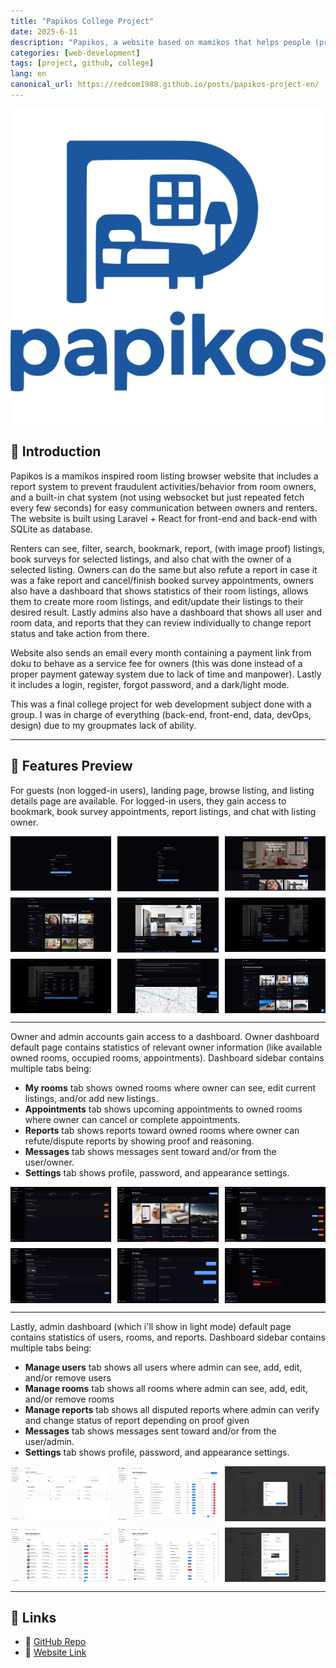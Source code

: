 ```yaml
---
title: "Papikos College Project"
date: 2025-6-11
description: "Papikos, a website based on mamikos that helps people (primarily students) finding room listings complete with a report system to prevent fraudulent activities."
categories: [web-development]
tags: [project, github, college]
lang: en
canonical_url: https://redcom1988.github.io/posts/papikos-project-en/
---
```


<div>
  <img src="/assets/img/papikos/Logo.svg" alt="Logo" />
</div>

## 🚀 Introduction

Papikos is a mamikos inspired room listing browser website that includes a report system to prevent fraudulent activities/behavior from room owners, and a built-in chat system (not using websocket but just repeated fetch every few seconds) for easy communication between owners and renters. The website is built using Laravel + React for front-end and back-end with SQLite as database. 

Renters can see, filter, search, bookmark, report, (with image proof) listings, book surveys for selected listings, and also chat with the owner of a selected listing. Owners can do the same but also refute a report in case it was a fake report and cancel/finish booked survey appointments, owners also have a dashboard that shows statistics of their room listings, allows them to create more room listings, and edit/update their listings to their desired result. Lastly admins also have a dashboard that shows all user and room data, and reports that they can review individually to change report status and take action from there.

Website also sends an email every month containing a payment link from doku to behave as a service fee for owners (this was done instead of a proper payment gateway system due to lack of time and manpower). Lastly it includes a login, register, forgot password, and a dark/light mode.

This was a final college project for web development subject done with a group. I was in charge of everything (back-end, front-end, data, devOps, design) due to my groupmates lack of ability.

---

## 📸 Features Preview

For guests (non logged-in users), landing page, browse listing, and listing details page are available. For logged-in users, they gain access to bookmark, book survey appointments, report listings, and chat with listing owner.

<div style="display: grid; grid-template-columns: repeat(3, 1fr); gap: 10px;">
  <img src="/assets/img/papikos/login.png" alt="Login page" />
  <img src="/assets/img/papikos/register.png" alt="Register page" />
  <img src="/assets/img/papikos/landing-page.png" alt="Landing page" />
  <img src="/assets/img/papikos/browse-listings-page.png" alt="Browse listings page" />
  <img src="/assets/img/papikos/room-listing-page.png" alt="Room listing page" />
  <img src="/assets/img/papikos/report-listing-page.png" alt="Report listing page" />
  <img src="/assets/img/papikos/schedule-survey-page.png" alt="Schedule survey page" />
  <img src="/assets/img/papikos/chat-map.png" alt="Chat and map page" />
  <img src="/assets/img/papikos/bookmarked-listings-page.png" alt="Bookmarked listings page" />
</div>

---

Owner and admin accounts gain access to a dashboard. Owner dashboard default page contains statistics of relevant owner information (like available owned rooms, occupied rooms, appointments). Dashboard sidebar contains multiple tabs being:
- **My rooms** tab shows owned rooms where owner can see, edit current listings, and/or add new listings.
- **Appointments** tab shows upcoming appointments to owned rooms where owner can cancel or complete appointments.
- **Reports** tab shows reports toward owned rooms where owner can refute/dispute reports by showing proof and reasoning.
- **Messages** tab shows messages sent toward and/or from the user/owner.
- **Settings** tab shows profile, password, and appearance settings.

<div style="display: grid; grid-template-columns: repeat(3, 1fr); gap: 10px;">
  <img src="/assets/img/papikos/owner-dashboard.png" alt="Owner dashboard" />
  <img src="/assets/img/papikos/owner-my-rooms.png" alt="Owner my rooms" />
  <img src="/assets/img/papikos/owner-appointments.png" alt="Owner appointments" />
  <img src="/assets/img/papikos/owner-reports.png" alt="Owner reports" />
  <img src="/assets/img/papikos/owner-messages.png" alt="Owner messages" />
  <img src="/assets/img/papikos/owner-settings.png" alt="Owner settings" />
</div>

---

Lastly, admin dashboard (which i'll show in light mode) default page contains statistics of users, rooms, and reports. Dashboard sidebar contains multiple tabs being:
- **Manage users** tab shows all users where admin can see, add, edit, and/or remove users
- **Manage rooms** tab shows all rooms where admin can see, add, edit, and/or remove rooms
- **Manage reports** tab shows all disputed reports where admin can verify and change status of report depending on proof given
- **Messages** tab shows messages sent toward and/or from the user/admin.
- **Settings** tab shows profile, password, and appearance settings.

<div style="display: grid; grid-template-columns: repeat(3, 1fr); gap: 10px;">
  <img src="/assets/img/papikos/admin-dashboard.png" alt="Admin dashboard" />
  <img src="/assets/img/papikos/admin-users.png" alt="Admin users" />
  <img src="/assets/img/papikos/admin-add-user.png" alt="Admin add user" />
  <img src="/assets/img/papikos/admin-rooms.png" alt="Admin rooms" />
  <img src="/assets/img/papikos/admin-reports.png" alt="Admin reports" />
  <img src="/assets/img/papikos/admin-report-action.png" alt="Admin report action" />
</div>

---

## 📎 Links
- 🔗 [GitHub Repo](https://github.com/redcom1988/papikos)
- 🔗 [Website Link](https://papikos.genk.top/)